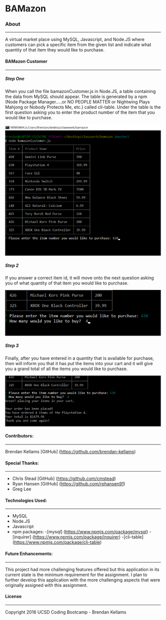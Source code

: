 # BAMazon

### About
***

A virtual market place using MySQL, Javascript, and Node.JS where customers can pick a specific item from the given list and indicate what quantity of that item they would like to purchase.

#### BAMazon Customer
***

##### Step One

When you call the file bamazonCustomer.js in Node.JS, a table containing the data from MySQL should appear.  The table is generated by a npm (Node Package Manager.....or NO PEOPLE MATTER or Nightwing Plays Mahjong or Nobody Protects Me, etc.) called cli-table.  Under the table is the first question asking you to enter the product number of the item that you would like to purchase.

![Step 1](images/bamazon_customer_step1.png)


##### Step 2

If you answer a correct item id, it will move onto the next question asking you of what quantity of that item you would like to purchase.

![Step 2](images/bamazon_customer_step2_edit.png)


##### Step 3

Finally, after you have entered in a quantity that is available for purchase, then will inform you that it has put the items into your cart and it will give you a grand total of all the items you would like to purchase.

![Step 3](images/bamazon_customer_step3_edit.png)


#### Contributors:
***

Brendan Kellams [GitHub] (https://github.com/brendan-kellams)

#### Special Thanks:
***

* Chris Stead [GitHub] (https://github.com/cmstead)
* Ryan Hansen [GitHub] (https://github.com/rphansen91)
* Greg Lee


#### Technologies Used:
***

* MySQL
* Node.JS
* Javascript
* npm packages:
	-[mysql] (https://www.npmjs.com/package/mysql)
	-[inquirer] (https://www.npmjs.com/package/inquirer)
	-[cli-table] (https://www.npmjs.com/package/cli-table)

#### Future Enhancements:
***
This project had more challenging features offered but this application in its current state is the minimum requirement for the assignment.  I plan to further develop this application with the more challenging aspects that were originally assigned with this assignment.



#### License
***

Copyright 2016 UCSD Coding Bootcamp - Brendan Kellams

